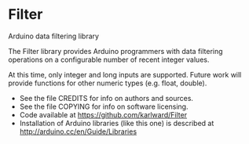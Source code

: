 Filter
======

Arduino data filtering library

The Filter library provides Arduino programmers with data filtering 
operations on a configurable number of recent integer values.

At this time, only integer and long inputs are supported.  Future work 
will provide functions for other numeric types (e.g. float, double).  

- See the file CREDITS for info on authors and sources.
- See the file COPYING for info on software licensing.
- Code available at https://github.com/karlward/Filter
- Installation of Arduino libraries (like this one) is described at 
  http://arduino.cc/en/Guide/Libraries
